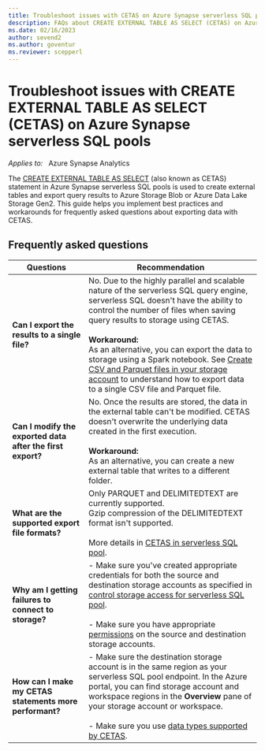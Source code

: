 ```yaml
---
title: Troubleshoot issues with CETAS on Azure Synapse serverless SQL pools
description: FAQs about CREATE EXTERNAL TABLE AS SELECT (CETAS) on Azure Synapse serverless SQL pools.
ms.date: 02/16/2023
author: sevend2
ms.author: goventur
ms.reviewer: scepperl
---
```


# Troubleshoot issues with CREATE EXTERNAL TABLE AS SELECT (CETAS) on Azure Synapse serverless SQL pools

_Applies to:_ &nbsp; Azure Synapse Analytics

The [CREATE EXTERNAL TABLE AS SELECT](/azure/synapse-analytics/sql/develop-tables-cetas) (also known as CETAS) statement in Azure Synapse serverless SQL pools is used to create external tables and export query results to Azure Storage Blob or Azure Data Lake Storage Gen2. This guide helps you implement best practices and workarounds for frequently asked questions about exporting data with CETAS.

## Frequently asked questions

|Questions|Recommendation|
|--|--|
|**Can I export the results to a single file?**|No. Due to the highly parallel and scalable nature of the serverless SQL query engine, serverless SQL doesn't have the ability to control the number of files when saving query results to storage using CETAS.<br><br>**Workaround:**<br>As an alternative, you can export the data to storage using a Spark notebook. See [Create CSV and Parquet files in your storage account](/azure/synapse-analytics/get-started-analyze-storage#create-csv-and-parquet-files-in-your-storage-account) to understand how to export data to a single CSV file and Parquet file.|
|**Can I modify the exported data after the first export?**|No. Once the results are stored, the data in the external table can't be modified. CETAS doesn't overwrite the underlying data created in the first execution.<br><br>**Workaround:**<br>As an alternative, you can create a new external table that writes to a different folder.|
|**What are the supported export file formats?**|Only PARQUET and DELIMITEDTEXT are currently supported.<br>Gzip compression of the DELIMITEDTEXT format isn't supported.<br><br>More details in [CETAS in serverless SQL pool](/azure/synapse-analytics/sql/develop-tables-cetas).|
|**Why am I getting failures to connect to storage?**|- Make sure you've created appropriate credentials for both the source and destination storage accounts as specified in [control storage access for serverless SQL pool](/azure/synapse-analytics/sql/develop-storage-files-storage-access-control).<br><br> - Make sure you have appropriate [permissions](/azure/synapse-analytics/sql/develop-tables-cetas#permissions) on the source and destination storage accounts.|
|**How can I make my CETAS statements more performant?**|- Make sure the destination storage account is in the same region as your serverless SQL pool endpoint. In the Azure portal, you can find storage account and workspace regions in the **Overview** pane of your storage account or workspace.<br><br>- Make sure you use [data types supported by CETAS](/azure/synapse-analytics/sql/develop-tables-cetas#supported-data-types).|
